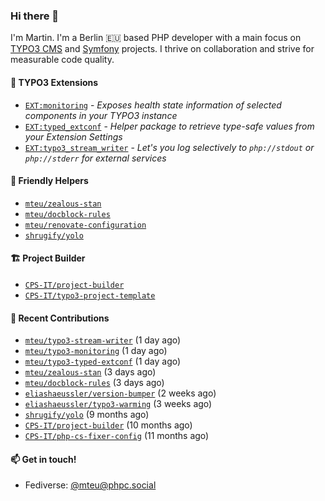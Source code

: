 ### Hi there 👋

I'm Martin. I'm a Berlin 🇪🇺 based PHP developer with a main focus on [TYPO3 CMS](https://typo3.org/) and [Symfony](https://symfony.com/) projects. I thrive on
collaboration and strive for measurable code quality.

#### 🧡 TYPO3 Extensions
- [`EXT:monitoring`](https://github.com/mteu/typo3-monitoring) - _Exposes health state information of selected components in your TYPO3 instance_
- [`EXT:typed_extconf`](https://github.com/mteu/typo3-typed-extconf) - _Helper package to retrieve type-safe values from your Extension Settings_
- [`EXT:typo3_stream_writer`](https://github.com/mteu/typo3-stream-writer) - _Let's you log selectively to `php://stdout` or `php://stderr` for external services_

#### 🚜 Friendly Helpers

- [`mteu/zealous-stan`](https://github.com/mteu/zealous-stan)
- [`mteu/docblock-rules`](https://github.com/mteu/docblock-rules)
- [`mteu/renovate-configuration`](https://github.com/mteu/renovate-configuration)
- [`shrugify/yolo`](https://github.com/shrugify/yolo)

#### 🏗️ Project Builder

- [`CPS-IT/project-builder`](https://github.com/CPS-IT/project-builder)
- [`CPS-IT/typo3-project-template`](https://github.com/CPS-IT/typo3-project-template)

#### 👷 Recent Contributions


- [`mteu/typo3-stream-writer`](https://github.com/mteu/typo3-stream-writer) (1 day ago)
- [`mteu/typo3-monitoring`](https://github.com/mteu/typo3-monitoring) (1 day ago)
- [`mteu/typo3-typed-extconf`](https://github.com/mteu/typo3-typed-extconf) (1 day ago)
- [`mteu/zealous-stan`](https://github.com/mteu/zealous-stan) (3 days ago)
- [`mteu/docblock-rules`](https://github.com/mteu/docblock-rules) (3 days ago)
- [`eliashaeussler/version-bumper`](https://github.com/eliashaeussler/version-bumper) (2 weeks ago)
- [`eliashaeussler/typo3-warming`](https://github.com/eliashaeussler/typo3-warming) (3 weeks ago)
- [`shrugify/yolo`](https://github.com/shrugify/yolo) (9 months ago)
- [`CPS-IT/project-builder`](https://github.com/CPS-IT/project-builder) (10 months ago)
- [`CPS-IT/php-cs-fixer-config`](https://github.com/CPS-IT/php-cs-fixer-config) (11 months ago)

#### 📫 Get in touch!

- Fediverse: [@mteu@phpc.social](https://phpc.social/@mteu)
